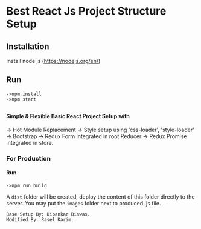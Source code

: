 # Best React Js Project Structure Setup

## Installation
Install node js (https://nodejs.org/en/)

## Run
```
->npm install
->npm start
```

## 
#### Simple & Flexible Basic React Project Setup with
-> Hot Module Replacement
-> Style setup using 'css-loader', 'style-loader'
-> Bootstrap
-> Redux Form integrated in root Reducer
-> Redux Promise integrated in store. 

### For Production
#### Run
```
->npm run build
```
A `dist` folder will be created, deploy the content of this folder directly to the server. You may put the `images` folder next to produced .js file. 
```
Base Setup By: Dipankar Biswas.
Modified By: Rasel Karim.
```